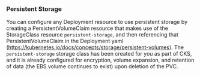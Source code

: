 ### Persistent Storage

You can configure any Deployment resource to use persistent storage by creating a PersistentVolumeClaim resource that makes use of the StorageClass resource `persistent-storage`, and then referencing that PersistentVolumeClaim in the Deployment yaml (https://kubernetes.io/docs/concepts/storage/persistent-volumes). The `persistent-storage` storage class has been created for you as part of CKS, and it is already configured for encryption, volume expansion, and retention of data (the EBS volume continues to exist) upon deletion of the PVC. 
